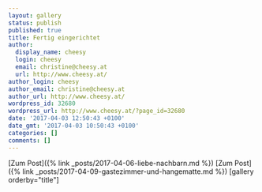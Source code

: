 ```yaml
---
layout: gallery
status: publish
published: true
title: Fertig eingerichtet
author:
  display_name: cheesy
  login: cheesy
  email: christine@cheesy.at
  url: http://www.cheesy.at/
author_login: cheesy
author_email: christine@cheesy.at
author_url: http://www.cheesy.at/
wordpress_id: 32680
wordpress_url: http://www.cheesy.at/?page_id=32680
date: '2017-04-03 12:50:43 +0100'
date_gmt: '2017-04-03 10:50:43 +0100'
categories: []
comments: []
---
```


[Zum Post]({% link _posts/2017-04-06-liebe-nachbarn.md %})
[Zum Post]({% link _posts/2017-04-09-gastezimmer-und-hangematte.md %})
[gallery orderby="title"]
